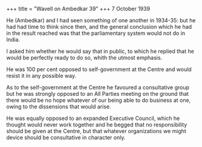 +++
title = "Wavell on Ambedkar 39"
+++
7 October 1939

He (Ambedkar) and I had seen something of one another in 1934-35: but he had had time to think since then, and the general conclusion which he had in the result reached was that the parliamentary system would not do in India.

I asked him whether he would say that in public, to which he replied that he would be perfectly ready to do so, whith the utmost emphasis.

He was 100 per cent opposed to self-government at the Centre and would resist it in any possible way.

As to the self-government at the Centre he favoured a consultative group but he was strongly opposed to an All Parties meeting on the ground that there would be no hope whatever of our being able to do business at one, owing to the dissensions that would arise.

He was equally opposed to an expanded Executive Council, which he thought would never work together and he begged that no responsibility should be given at the Centre, but that whatever organizations we might device should be consultative in character only.
